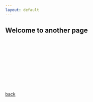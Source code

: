 ```yaml
---
layout: default
---
```


## Welcome to another page

<object data="./assets/PDFs/Amirhosein_Toosi_CV.pdf" type="application/pdf" width="700px" height="700px">
    <embed src="./assets/PDFs/Amirhosein_Toosi_CV.pdf">
        <!--<p>This browser does not support PDFs. Please download the PDF to view it: <a href="http://yoursite.com/the.pdf">Download PDF</a>.</p>-->
    </embed>
</object>

[back](./)
